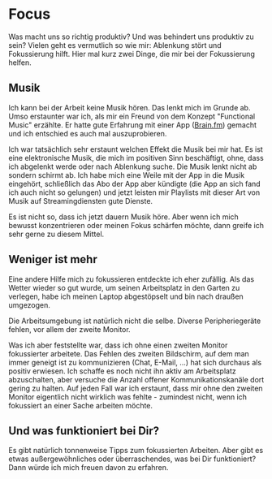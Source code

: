 # Focus

Was macht uns so richtig produktiv?
Und was behindert uns produktiv zu sein?
Vielen geht es vermutlich so wie mir: Ablenkung stört und Fokussierung hilft.
Hier mal kurz zwei Dinge, die mir bei der Fokussierung helfen.

## Musik

Ich kann bei der Arbeit keine Musik hören.
Das lenkt mich im Grunde ab. 
Umso erstaunter war ich, als mir ein Freund von dem Konzept "Functional Music" erzählte.
Er hatte gute Erfahrung mit einer App ([Brain.fm](https://www.brain.fm/)) gemacht und ich entschied es auch mal auszuprobieren.

Ich war tatsächlich sehr erstaunt welchen Effekt die Musik bei mir hat. 
Es ist eine elektronische Musik, die mich im positiven Sinn beschäftigt, ohne, dass ich abgelenkt werde oder nach Ablenkung suche.
Die Musik  lenkt nicht ab sondern schirmt ab.
Ich habe mich eine Weile mit der App in die Musik eingehört, schließlich das Abo der App aber kündigte (die App an sich fand ich auch nicht so gelungen) und jetzt leisten mir Playlists mit dieser Art von Musik auf Streamingdiensten gute Dienste.

Es ist nicht so, dass ich jetzt dauern Musik höre.
Aber wenn ich mich bewusst konzentrieren oder meinen Fokus schärfen möchte, dann greife ich sehr gerne zu diesem Mittel.

## Weniger ist mehr

Eine andere Hilfe mich zu fokussieren entdeckte ich eher zufällig.
Als das Wetter wieder so gut wurde, um seinen Arbeitsplatz in den Garten zu verlegen, habe ich meinen Laptop abgestöpselt und bin nach draußen umgezogen.

Die Arbeitsumgebung ist natürlich nicht die selbe.
Diverse Peripheriegeräte fehlen, vor allem der zweite Monitor.

Was ich aber feststellte war, dass ich ohne einen zweiten Monitor fokussierter arbeitete. 
Das Fehlen des zweiten Bildschirm, auf dem man immer geneigt ist zu kommunizieren (Chat, E-Mail, ...) hat sich durchaus als positiv erwiesen.
Ich schaffe es noch nicht ihn aktiv am Arbeitsplatz abzuschalten, aber versuche die Anzahl offener Kommunikationskanäle dort gering zu halten.
Auf jeden Fall war ich erstaunt, dass mir ohne den zweiten Monitor eigentlich nicht wirklich was fehlte - zumindest nicht, wenn ich fokussiert an einer Sache arbeiten möchte.

## Und was funktioniert bei Dir?

Es gibt natürlich tonnenweise Tipps zum fokussierten Arbeiten.
Aber gibt es etwas außergewöhnliches oder überraschendes, was bei Dir funktioniert?
Dann würde ich mich freuen davon zu erfahren.
